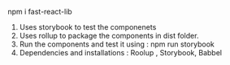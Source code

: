 npm i fast-react-lib

1. Uses storybook to test the componenets
2. Uses rollup to package the components in dist folder.
3. Run the components and test it using : npm run storybook
4. Dependencies and installations : Roolup , Storybook, Babbel 
